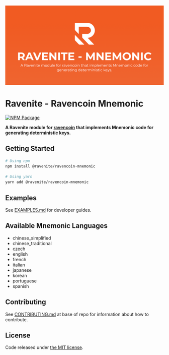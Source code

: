 ![Ravenite Mnemonic Banner](https://github.com/Ravenites/ravencoin-mnemonic/raw/main/media/repo-banner.png)

# Ravenite - Ravencoin Mnemonic

[![NPM Package](https://img.shields.io/npm/v/@ravenite/ravencoin-mnemonic.svg?style=flat-square)](https://www.npmjs.org/package/@ravenite/ravencoin-mnemonic)

**A Ravenite module for [ravencoin](https://github.com/RavenProject/Ravencoin) that implements Mnemonic code for generating deterministic keys.**

## Getting Started

```sh
# Using npm
npm install @ravenite/ravencoin-mnemonic

# Using yarn
yarn add @ravenite/ravencoin-mnemonic
```

## Examples

See [EXAMPLES.md](./EXAMPLES.md) for developer guides.

## Available Mnemonic Languages
* chinese_simplified
* chinese_traditional
* czech
* english
* french
* italian
* japanese
* korean
* portuguese
* spanish

## Contributing

See [CONTRIBUTING.md](../../CONTRIBUTING.md) at base of repo for information about how to contribute.

## License

Code released under [the MIT license](./LICENSE.md).